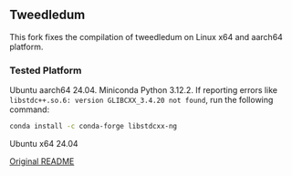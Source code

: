 ## Tweedledum

This fork fixes the compilation of tweedledum on Linux x64 and aarch64 platform. 

### Tested Platform

Ubuntu aarch64 24.04. Miniconda Python 3.12.2.
If reporting errors like `libstdc++.so.6: version GLIBCXX_3.4.20 not found`, run the following command: 
```bash
conda install -c conda-forge libstdcxx-ng
```


Ubuntu x64 24.04

[Original README](./README1.md)